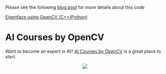 Please see the following [blog post](https://www.learnopencv.com/eigenface-using-opencv-c-python/) for more details about this code

[Eigenface using OpenCV (C++/Python)](https://www.learnopencv.com/eigenface-using-opencv-c-python/)


# AI Courses by OpenCV

Want to become an expert in AI? [AI Courses by OpenCV](https://opencv.org/courses/) is a great place to start. 

<a href="https://opencv.org/courses/">
<p align="center"> 
<img src="https://www.learnopencv.com/wp-content/uploads/2020/04/AI-Courses-By-OpenCV-Github.png">
</p>
</a>
